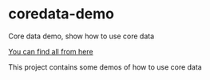 # coredata-demo
Core data demo, show how to use core data 


[You can find all from here](https://github.com/dongshuju/coredata-demo/wiki)

This project contains some demos of how to use core data
